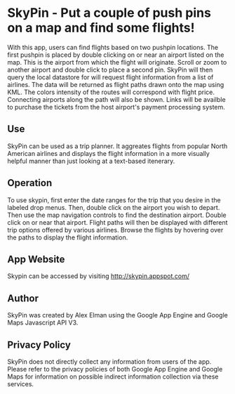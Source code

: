 SkyPin - Put a couple of push pins on a map and find some flights!
==========

With this app, users can find flights based on two pushpin locations. The first pushpin is placed by double clicking on or near an airport listed on the map. This is the airport from which the flight will originate. Scroll or zoom to another airport and double click to place a second pin. SkyPin will then query the local datastore for will request flight information from a list of airlines. The data will be returned as flight paths drawn onto the map using KML. The colors intensity of the routes will correspond with flight price. Connecting airports along the path will also be shown. Links will be availble to purchase the tickets from the host airport's payment processing system.

Use
-----
SkyPin can be used as a trip planner. It aggreates flights from popular North American airlines and displays the flight information in a more visually helpful manner than just looking at a text-based itenerary.

Operation
-----
To use skypin, first enter the date ranges for the trip that you desire in the labeled drop menus. Then, double click on the airport you wish to depart. Then use the map navigation controls to find the destination airport. Double click on or near that airport. Flight paths will then be displayed with different trip options offered by various airlines. Browse the flights by hovering over the paths to display the flight information.

App Website
-----
Skypin can be accessed by visiting http://skypin.appspot.com/

Author
-----
SkyPin was created by Alex Elman using the Google App Engine and Google Maps Javascript API V3.

Privacy Policy
-----
SkyPin does not directly collect any information from users of the app. Please refer to the privacy policies of both Google App Engine and Google Maps for information on possible indirect information collection via these services.